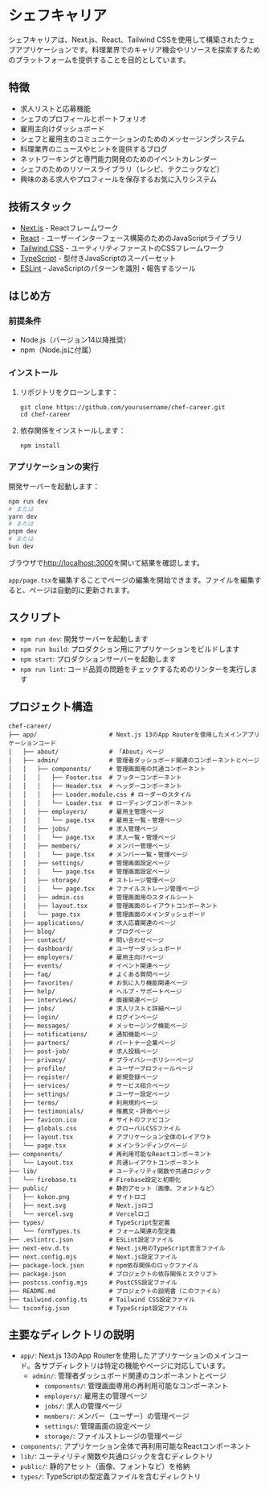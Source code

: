 # シェフキャリア

シェフキャリアは、Next.js、React、Tailwind CSSを使用して構築されたウェブアプリケーションです。料理業界でのキャリア機会やリソースを探索するためのプラットフォームを提供することを目的としています。

## 特徴

- 求人リストと応募機能
- シェフのプロフィールとポートフォリオ
- 雇用主向けダッシュボード
- シェフと雇用主のコミュニケーションのためのメッセージングシステム
- 料理業界のニュースやヒントを提供するブログ
- ネットワーキングと専門能力開発のためのイベントカレンダー
- シェフのためのリソースライブラリ（レシピ、テクニックなど）
- 興味のある求人やプロフィールを保存するお気に入りシステム

## 技術スタック

- [Next.js](https://nextjs.org/) - Reactフレームワーク
- [React](https://reactjs.org/) - ユーザーインターフェース構築のためのJavaScriptライブラリ
- [Tailwind CSS](https://tailwindcss.com/) - ユーティリティファーストのCSSフレームワーク
- [TypeScript](https://www.typescriptlang.org/) - 型付きJavaScriptのスーパーセット
- [ESLint](https://eslint.org/) - JavaScriptのパターンを識別・報告するツール

## はじめ方

### 前提条件

- Node.js（バージョン14以降推奨）
- npm（Node.jsに付属）

### インストール

1. リポジトリをクローンします：
   ```
   git clone https://github.com/yourusername/chef-career.git
   cd chef-career
   ```

2. 依存関係をインストールします：
   ```
   npm install
   ```

### アプリケーションの実行

開発サーバーを起動します：

```bash
npm run dev
# または
yarn dev
# または
pnpm dev
# または
bun dev
```

ブラウザで[http://localhost:3000](http://localhost:3000)を開いて結果を確認します。

`app/page.tsx`を編集することでページの編集を開始できます。ファイルを編集すると、ページは自動的に更新されます。

## スクリプト

- `npm run dev`: 開発サーバーを起動します
- `npm run build`: プロダクション用にアプリケーションをビルドします
- `npm start`: プロダクションサーバーを起動します
- `npm run lint`: コード品質の問題をチェックするためのリンターを実行します

## プロジェクト構造

```
chef-career/
├── app/                    # Next.js 13のApp Routerを使用したメインアプリケーションコード
│   ├── about/              # 「About」ページ
│   ├── admin/              # 管理者ダッシュボード関連のコンポーネントとページ
│   │   ├── components/     # 管理画面用の共通コンポーネント
│   │   │   ├── Footer.tsx  # フッターコンポーネント
│   │   │   ├── Header.tsx  # ヘッダーコンポーネント
│   │   │   ├── Loader.module.css # ローダーのスタイル
│   │   │   └── Loader.tsx  # ローディングコンポーネント
│   │   ├── employers/      # 雇用主管理ページ
│   │   │   └── page.tsx    # 雇用主一覧・管理ページ
│   │   ├── jobs/           # 求人管理ページ
│   │   │   └── page.tsx    # 求人一覧・管理ページ
│   │   ├── members/        # メンバー管理ページ
│   │   │   └── page.tsx    # メンバー一覧・管理ページ
│   │   ├── settings/       # 管理画面設定ページ
│   │   │   └── page.tsx    # 管理画面設定ページ
│   │   ├── storage/        # ストレージ管理ページ
│   │   │   └── page.tsx    # ファイルストレージ管理ページ
│   │   ├── admin.css       # 管理画面用のスタイルシート
│   │   ├── layout.tsx      # 管理画面のレイアウトコンポーネント
│   │   └── page.tsx        # 管理画面のメインダッシュボード
│   ├── applications/       # 求人応募関連のページ
│   ├── blog/               # ブログページ
│   ├── contact/            # 問い合わせページ
│   ├── dashboard/          # ユーザーダッシュボード
│   ├── employers/          # 雇用主向けページ
│   ├── events/             # イベント関連ページ
│   ├── faq/                # よくある質問ページ
│   ├── favorites/          # お気に入り機能関連ページ
│   ├── help/               # ヘルプ・サポートページ
│   ├── interviews/         # 面接関連ページ
│   ├── jobs/               # 求人リストと詳細ページ
│   ├── login/              # ログインページ
│   ├── messages/           # メッセージング機能ページ
│   ├── notifications/      # 通知機能ページ
│   ├── partners/           # パートナー企業ページ
│   ├── post-job/           # 求人投稿ページ
│   ├── privacy/            # プライバシーポリシーページ
│   ├── profile/            # ユーザープロフィールページ
│   ├── register/           # 新規登録ページ
│   ├── services/           # サービス紹介ページ
│   ├── settings/           # ユーザー設定ページ
│   ├── terms/              # 利用規約ページ
│   ├── testimonials/       # 推薦文・評価ページ
│   ├── favicon.ico         # サイトのファビコン
│   ├── globals.css         # グローバルCSSファイル
│   ├── layout.tsx          # アプリケーション全体のレイアウト
│   └── page.tsx            # メインランディングページ
├── components/             # 再利用可能なReactコンポーネント
│   └── Layout.tsx          # 共通レイアウトコンポーネント
├── lib/                    # ユーティリティ関数や共通ロジック
│   └── firebase.ts         # Firebase設定と初期化
├── public/                 # 静的アセット（画像、フォントなど）
│   ├── kokon.png           # サイトロゴ
│   ├── next.svg            # Next.jsロゴ
│   └── vercel.svg          # Vercelロゴ
├── types/                  # TypeScript型定義
│   └── formTypes.ts        # フォーム関連の型定義
├── .eslintrc.json          # ESLint設定ファイル
├── next-env.d.ts           # Next.js用のTypeScript宣言ファイル
├── next.config.mjs         # Next.js設定ファイル
├── package-lock.json       # npm依存関係のロックファイル
├── package.json            # プロジェクトの依存関係とスクリプト
├── postcss.config.mjs      # PostCSS設定ファイル
├── README.md               # プロジェクトの説明書（このファイル）
├── tailwind.config.ts      # Tailwind CSS設定ファイル
└── tsconfig.json           # TypeScript設定ファイル
```

## 主要なディレクトリの説明

- `app/`: Next.js 13のApp Routerを使用したアプリケーションのメインコード。各サブディレクトリは特定の機能やページに対応しています。
  - `admin/`: 管理者ダッシュボード関連のコンポーネントとページ
    - `components/`: 管理画面専用の再利用可能なコンポーネント
    - `employers/`: 雇用主の管理ページ
    - `jobs/`: 求人の管理ページ
    - `members/`: メンバー（ユーザー）の管理ページ
    - `settings/`: 管理画面の設定ページ
    - `storage/`: ファイルストレージの管理ページ
- `components/`: アプリケーション全体で再利用可能なReactコンポーネント
- `lib/`: ユーティリティ関数や共通ロジックを含むディレクトリ
- `public/`: 静的アセット（画像、フォントなど）を格納
- `types/`: TypeScriptの型定義ファイルを含むディレクトリ
